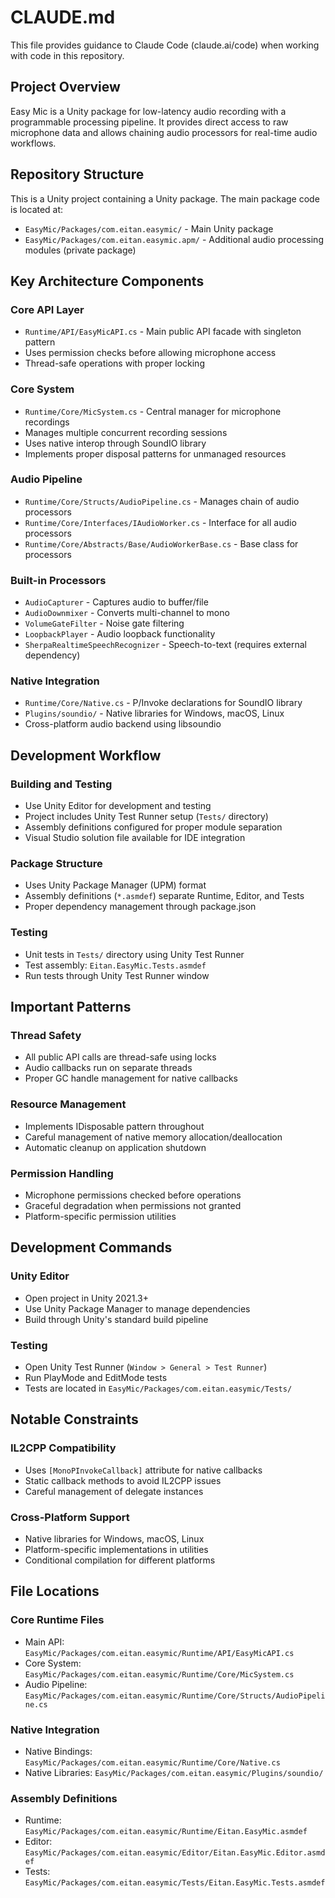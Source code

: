 # CLAUDE.md

This file provides guidance to Claude Code (claude.ai/code) when working with code in this repository.

## Project Overview

Easy Mic is a Unity package for low-latency audio recording with a programmable processing pipeline. It provides direct access to raw microphone data and allows chaining audio processors for real-time audio workflows.

## Repository Structure

This is a Unity project containing a Unity package. The main package code is located at:
- `EasyMic/Packages/com.eitan.easymic/` - Main Unity package
- `EasyMic/Packages/com.eitan.easymic.apm/` - Additional audio processing modules (private package)

## Key Architecture Components

### Core API Layer
- `Runtime/API/EasyMicAPI.cs` - Main public API facade with singleton pattern
- Uses permission checks before allowing microphone access
- Thread-safe operations with proper locking

### Core System
- `Runtime/Core/MicSystem.cs` - Central manager for microphone recordings
- Manages multiple concurrent recording sessions
- Uses native interop through SoundIO library
- Implements proper disposal patterns for unmanaged resources

### Audio Pipeline
- `Runtime/Core/Structs/AudioPipeline.cs` - Manages chain of audio processors
- `Runtime/Core/Interfaces/IAudioWorker.cs` - Interface for all audio processors
- `Runtime/Core/Abstracts/Base/AudioWorkerBase.cs` - Base class for processors

### Built-in Processors
- `AudioCapturer` - Captures audio to buffer/file
- `AudioDownmixer` - Converts multi-channel to mono
- `VolumeGateFilter` - Noise gate filtering
- `LoopbackPlayer` - Audio loopback functionality
- `SherpaRealtimeSpeechRecognizer` - Speech-to-text (requires external dependency)

### Native Integration
- `Runtime/Core/Native.cs` - P/Invoke declarations for SoundIO library
- `Plugins/soundio/` - Native libraries for Windows, macOS, Linux
- Cross-platform audio backend using libsoundio

## Development Workflow

### Building and Testing
- Use Unity Editor for development and testing
- Project includes Unity Test Runner setup (`Tests/` directory)
- Assembly definitions configured for proper module separation
- Visual Studio solution file available for IDE integration

### Package Structure
- Uses Unity Package Manager (UPM) format
- Assembly definitions (`*.asmdef`) separate Runtime, Editor, and Tests
- Proper dependency management through package.json

### Testing
- Unit tests in `Tests/` directory using Unity Test Runner
- Test assembly: `Eitan.EasyMic.Tests.asmdef`
- Run tests through Unity Test Runner window

## Important Patterns

### Thread Safety
- All public API calls are thread-safe using locks
- Audio callbacks run on separate threads
- Proper GC handle management for native callbacks

### Resource Management
- Implements IDisposable pattern throughout
- Careful management of native memory allocation/deallocation
- Automatic cleanup on application shutdown

### Permission Handling
- Microphone permissions checked before operations
- Graceful degradation when permissions not granted
- Platform-specific permission utilities

## Development Commands

### Unity Editor
- Open project in Unity 2021.3+
- Use Unity Package Manager to manage dependencies
- Build through Unity's standard build pipeline

### Testing
- Open Unity Test Runner (`Window > General > Test Runner`)
- Run PlayMode and EditMode tests
- Tests are located in `EasyMic/Packages/com.eitan.easymic/Tests/`

## Notable Constraints

### IL2CPP Compatibility
- Uses `[MonoPInvokeCallback]` attribute for native callbacks
- Static callback methods to avoid IL2CPP issues
- Careful management of delegate instances

### Cross-Platform Support
- Native libraries for Windows, macOS, Linux
- Platform-specific implementations in utilities
- Conditional compilation for different platforms

## File Locations

### Core Runtime Files
- Main API: `EasyMic/Packages/com.eitan.easymic/Runtime/API/EasyMicAPI.cs`
- Core System: `EasyMic/Packages/com.eitan.easymic/Runtime/Core/MicSystem.cs`
- Audio Pipeline: `EasyMic/Packages/com.eitan.easymic/Runtime/Core/Structs/AudioPipeline.cs`

### Native Integration
- Native Bindings: `EasyMic/Packages/com.eitan.easymic/Runtime/Core/Native.cs`
- Native Libraries: `EasyMic/Packages/com.eitan.easymic/Plugins/soundio/`

### Assembly Definitions
- Runtime: `EasyMic/Packages/com.eitan.easymic/Runtime/Eitan.EasyMic.asmdef`
- Editor: `EasyMic/Packages/com.eitan.easymic/Editor/Eitan.EasyMic.Editor.asmdef`
- Tests: `EasyMic/Packages/com.eitan.easymic/Tests/Eitan.EasyMic.Tests.asmdef`